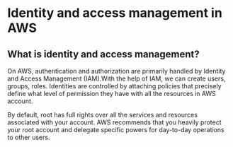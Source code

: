 # Identity and access management in AWS

## What is identity and access management?
On AWS, authentication and authorization are primarily handled by Identity and Access Management (IAM).With the help of IAM, we can create users, groups, roles. Identities are controlled by attaching policies that precisely define what level of permission they have with all the resources in AWS account.

By default, root has full rights over all the services and resources associated with your account. AWS recommends that you heavily protect your root account and delegate specific powers for day-to-day operations to other users.

